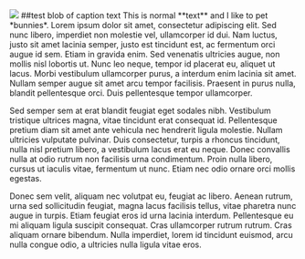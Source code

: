 <img src="http://i.imgur.com/RooiY.jpg">
##test blob of caption text
This is normal **text** and I like to pet *bunnies*. Lorem ipsum dolor sit amet, consectetur adipiscing elit. Sed nunc libero, imperdiet non molestie vel, ullamcorper id dui. Nam luctus, justo sit amet lacinia semper, justo est tincidunt est, ac fermentum orci augue id sem. Etiam in gravida enim. Sed venenatis ultricies augue, non mollis nisl lobortis ut. Nunc leo neque, tempor id placerat eu, aliquet ut lacus. Morbi vestibulum ullamcorper purus, a interdum enim lacinia sit amet. Nullam semper augue sit amet arcu tempor facilisis. Praesent in purus nulla, blandit pellentesque orci. Duis pellentesque tempor ullamcorper.

Sed semper sem at erat blandit feugiat eget sodales nibh. Vestibulum tristique ultrices magna, vitae tincidunt erat consequat id. Pellentesque pretium diam sit amet ante vehicula nec hendrerit ligula molestie. Nullam ultricies vulputate pulvinar. Duis consectetur, turpis a rhoncus tincidunt, nulla nisl pretium libero, a vestibulum lacus erat eu neque. Donec convallis nulla at odio rutrum non facilisis urna condimentum. Proin nulla libero, cursus ut iaculis vitae, fermentum ut nunc. Etiam nec odio ornare orci mollis egestas.

Donec sem velit, aliquam nec volutpat eu, feugiat ac libero. Aenean rutrum, urna sed sollicitudin feugiat, magna lacus facilisis tellus, vitae pharetra nunc augue in turpis. Etiam feugiat eros id urna lacinia interdum. Pellentesque eu mi aliquam ligula suscipit consequat. Cras ullamcorper rutrum rutrum. Cras aliquam ornare bibendum. Nulla imperdiet, lorem id tincidunt euismod, arcu nulla congue odio, a ultricies nulla ligula vitae eros.
